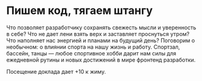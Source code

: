 # Пишем код, тягаем штангу

Что позволяет разработчику сохранять свежесть мысли и уверенность в себе? Что не дает лени взять верх и заставляет проснуться утром? Что наполняет нас энергией и планами на будущий день? Поговорим о необычном: о влиянии спорта на нашу жизнь и работу. Спортзал, бассейн, танцы — любое спортивное хобби дарит нам силы для ежедневной рутины и новых достижений в мире фронтенд разработки.

Посещение доклада дает +10 к жиму.
